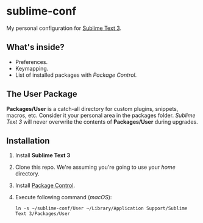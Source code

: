 sublime-conf
============

My personal configuration for [Sublime Text 3](http://www.sublimetext.com/).

What's inside?
-------------------

* Preferences.
* Keymapping.
* List of installed packages with *Package Control*.

The User Package
-----------------
**Packages/User** is a catch-all directory for custom plugins, snippets, macros, etc.
Consider it your personal area in the packages folder. *Sublime Text 3* will never
overwrite the contents of **Packages/User** during upgrades.


Installation
------------

1. Install **Sublime Text 3**

2. Clone this repo. We're assuming you're going to use your *home* directory.

3. Install [Package Control](http://wbond.net/sublime_packages/package_control).

4. Execute following command (*macOS*):
   
    `ln -s ~/sublime-conf/User ~/Library/Application Support/Sublime Text 3/Packages/User`

